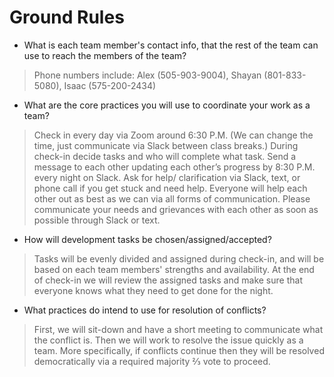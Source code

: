 # Ground Rules

* What is each team member's contact info, that the rest of the team can use to reach the members of the team?
> Phone numbers include: Alex (505-903-9004), Shayan (801-833-5080), Isaac (575-200-2434)

* What are the core practices you will use to coordinate your work as a team?
> Check in every day via Zoom around 6:30 P.M. (We can change the time, just communicate via Slack between class breaks.)
During check-in decide tasks and who will complete what task.
Send a message to each other updating each other’s progress by 8:30 P.M. every night on Slack.
Ask for help/ clarification via Slack, text, or phone call if you get stuck and need help.
Everyone will help each other out as best as we can via all forms of communication.
Please communicate your needs and grievances with each other as soon as possible through Slack or text.


* How will development tasks be chosen/assigned/accepted?
> Tasks will be evenly divided and assigned during check-in, and will be based on each team members' strengths and availability. At the end of check-in we will review the assigned tasks and make sure that everyone knows what they need to get done for the night. 

* What practices do intend to use for resolution of conflicts?
> First, we will sit-down and have a short meeting to communicate what the conflict is. Then we will work to resolve the issue quickly as a team. More specifically, if conflicts continue then they will be resolved democratically via a required majority ⅔ vote to proceed.
